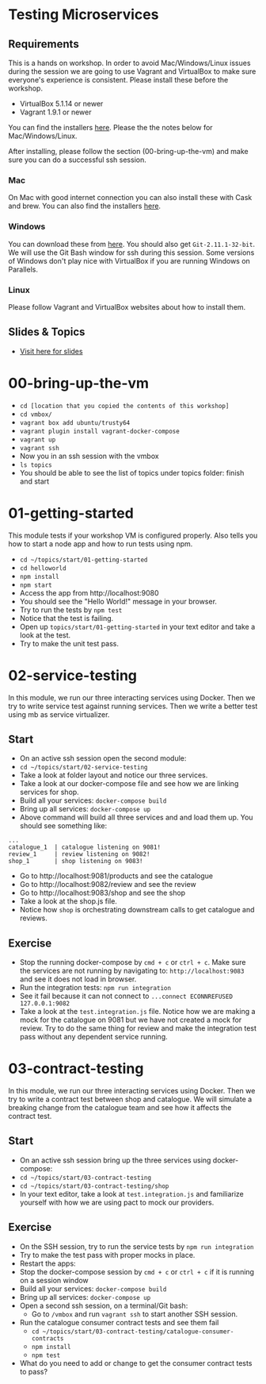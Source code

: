 Testing Microservices
=====================

Requirements
------------
This is a hands on workshop. In order to avoid Mac/Windows/Linux issues during the session we are going to use Vagrant and VirtualBox to make sure everyone's experience is consistent. Please install these before the workshop.

* VirtualBox 5.1.14 or newer
* Vagrant 1.9.1 or newer

You can find the installers [here](https://goo.gl/jVXR3e). Please the the notes below for Mac/Windows/Linux.

After installing, please follow the section (00-bring-up-the-vm) and make sure you can do a successful ssh session.

### Mac
On Mac with good internet connection you can also install these with
Cask and brew. You can also find the installers [here](https://goo.gl/jVXR3e).

### Windows
You can download these from [here](https://goo.gl/jVXR3e).
You should also get `Git-2.11.1-32-bit`. We will use the Git Bash window for ssh during this session.
Some versions of Windows don't play nice with VirtualBox if you are running Windows on Parallels.

### Linux
Please follow Vagrant and VirtualBox websites about how to install them.

Slides & Topics
---------------
* [Visit here for slides](https://goo.gl/pJSFKz)

00-bring-up-the-vm
==================

* `cd [location that you copied the contents of this workshop]`
* `cd vmbox/`
* `vagrant box add ubuntu/trusty64`
* `vagrant plugin install vagrant-docker-compose`
* `vagrant up`
* `vagrant ssh`
* Now you in an ssh session with the vmbox
* `ls topics`
* You should be able to see the list of topics under topics folder:
  finish and start


01-getting-started
==================

This module tests if your workshop VM is configured properly. Also tells
you how to start a node app and how to run tests using npm.

* `cd ~/topics/start/01-getting-started`
* `cd helloworld`
* `npm install`
* `npm start`
* Access the app from http://localhost:9080
* You should see the "Hello World!" message in your browser.
* Try to run the tests by `npm test`
* Notice that the test is failing.
* Open up `topics/start/01-getting-started` in your text editor and take
  a look at the test.
* Try to make the unit test pass.

02-service-testing
==================

In this module, we run our three interacting services using Docker. Then
we try to write service test against running services. Then we write a
better test using mb as service virtualizer.

Start
-----

* On an active ssh session open the second module:
* `cd ~/topics/start/02-service-testing`
* Take a look at folder layout and notice our three services.
* Take a look at our docker-compose file and see how we are linking
  services for shop.
* Build all your services: `docker-compose build`
* Bring up all services: `docker-compose up`
* Above command will build all three services and and load them up. You
  should see something like:

```
...
catalogue_1  | catalogue listening on 9081!
review_1     | review listening on 9082!
shop_1       | shop listening on 9083!
```

* Go to http://localhost:9081/products and see the catalogue
* Go to http://localhost:9082/review and see the review
* Go to http://localhost:9083/shop and see the shop
* Take a look at the shop.js file.
* Notice how `shop` is orchestrating downstream calls to get catalogue and reviews.


Exercise
--------
* Stop the running docker-compose by `cmd + c` or `ctrl + c`. Make sure the services
  are not running by navigating to: `http://localhost:9083` and see
it does not load in browser.
* Run the integration tests: `npm run integration`
* See it fail because it can not connect to `...connect ECONNREFUSED 127.0.0.1:9082`
* Take a look at the `test.integration.js` file. Notice how we are
  making a mock for the catalogue on 9081 but we have not created a mock
for review. Try to do the same thing for review and make the integration
test pass without any dependent service running.


03-contract-testing
===================

In this module, we run our three interacting services using Docker. Then
we try to write a contract test between shop and catalogue. We will
simulate a breaking change from the catalogue team and see how it
affects the contract test.

Start
-----
* On an active ssh session bring up the three services using docker-compose:
* `cd ~/topics/start/03-contract-testing`
* `cd ~/topics/start/03-contract-testing/shop`
* In your text editor, take a look at `test.integration.js` and familiarize yourself with how we are using pact to mock our providers.

Exercise
--------
* On the SSH session, try to run the service tests by `npm run integration`
* Try to make the test pass with proper mocks in place.
* Restart the apps:
* Stop the docker-compose session by `cmd + c` or `ctrl + c` if it is running on a session window
* Build all your services: `docker-compose build`
* Bring up all services: `docker-compose up`
* Open a second ssh session, on a terminal/Git bash:
  * Go to `/vmbox` and run `vagrant ssh` to start another SSH session.
* Run the catalogue consumer contract tests and see them fail
  * `cd ~/topics/start/03-contract-testing/catalogue-consumer-contracts`
  * `npm install`
  * `npm test`
* What do you need to add or change to get the consumer contract tests to pass?
